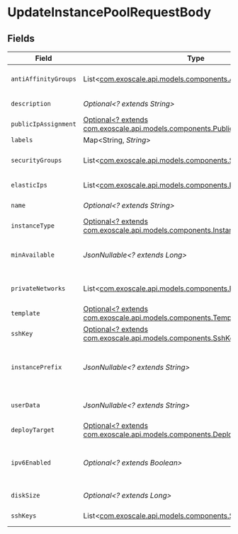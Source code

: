 # UpdateInstancePoolRequestBody


## Fields

| Field                                                                                                                      | Type                                                                                                                       | Required                                                                                                                   | Description                                                                                                                |
| -------------------------------------------------------------------------------------------------------------------------- | -------------------------------------------------------------------------------------------------------------------------- | -------------------------------------------------------------------------------------------------------------------------- | -------------------------------------------------------------------------------------------------------------------------- |
| `antiAffinityGroups`                                                                                                       | List<[com.exoscale.api.models.components.AntiAffinityGroupInput](../../models/components/AntiAffinityGroupInput.md)>       | :heavy_minus_sign:                                                                                                         | Instance Pool Anti-affinity Groups                                                                                         |
| `description`                                                                                                              | *Optional<? extends String>*                                                                                               | :heavy_minus_sign:                                                                                                         | Instance Pool description                                                                                                  |
| `publicIpAssignment`                                                                                                       | [Optional<? extends com.exoscale.api.models.components.PublicIpAssignment>](../../models/components/PublicIpAssignment.md) | :heavy_minus_sign:                                                                                                         | N/A                                                                                                                        |
| `labels`                                                                                                                   | Map<String, *String*>                                                                                                      | :heavy_minus_sign:                                                                                                         | N/A                                                                                                                        |
| `securityGroups`                                                                                                           | List<[com.exoscale.api.models.components.SecurityGroupInput](../../models/components/SecurityGroupInput.md)>               | :heavy_minus_sign:                                                                                                         | Instance Pool Security Groups                                                                                              |
| `elasticIps`                                                                                                               | List<[com.exoscale.api.models.components.ElasticIpInput](../../models/components/ElasticIpInput.md)>                       | :heavy_minus_sign:                                                                                                         | Instances Elastic IPs                                                                                                      |
| `name`                                                                                                                     | *Optional<? extends String>*                                                                                               | :heavy_minus_sign:                                                                                                         | Instance Pool name                                                                                                         |
| `instanceType`                                                                                                             | [Optional<? extends com.exoscale.api.models.components.InstanceTypeInput>](../../models/components/InstanceTypeInput.md)   | :heavy_minus_sign:                                                                                                         | Compute instance type                                                                                                      |
| `minAvailable`                                                                                                             | *JsonNullable<? extends Long>*                                                                                             | :heavy_minus_sign:                                                                                                         | Minimum number of running Instances                                                                                        |
| `privateNetworks`                                                                                                          | List<[com.exoscale.api.models.components.PrivateNetworkInput](../../models/components/PrivateNetworkInput.md)>             | :heavy_minus_sign:                                                                                                         | Instance Pool Private Networks                                                                                             |
| `template`                                                                                                                 | [Optional<? extends com.exoscale.api.models.components.TemplateInput>](../../models/components/TemplateInput.md)           | :heavy_minus_sign:                                                                                                         | Instance template                                                                                                          |
| `sshKey`                                                                                                                   | [Optional<? extends com.exoscale.api.models.components.SshKeyInput>](../../models/components/SshKeyInput.md)               | :heavy_minus_sign:                                                                                                         | SSH key                                                                                                                    |
| `instancePrefix`                                                                                                           | *JsonNullable<? extends String>*                                                                                           | :heavy_minus_sign:                                                                                                         | Prefix to apply to Instances names (default: pool)                                                                         |
| `userData`                                                                                                                 | *JsonNullable<? extends String>*                                                                                           | :heavy_minus_sign:                                                                                                         | Instances Cloud-init user-data                                                                                             |
| `deployTarget`                                                                                                             | [Optional<? extends com.exoscale.api.models.components.DeployTarget>](../../models/components/DeployTarget.md)             | :heavy_minus_sign:                                                                                                         | Deploy target                                                                                                              |
| `ipv6Enabled`                                                                                                              | *Optional<? extends Boolean>*                                                                                              | :heavy_minus_sign:                                                                                                         | Enable IPv6. DEPRECATED: use `public-ip-assignments`.                                                                      |
| `diskSize`                                                                                                                 | *Optional<? extends Long>*                                                                                                 | :heavy_minus_sign:                                                                                                         | Instances disk size in GB                                                                                                  |
| `sshKeys`                                                                                                                  | List<[com.exoscale.api.models.components.SshKeyInput](../../models/components/SshKeyInput.md)>                             | :heavy_minus_sign:                                                                                                         | Instances SSH keys                                                                                                         |